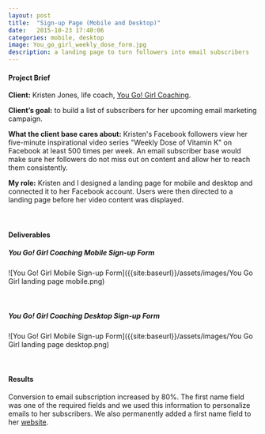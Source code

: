```yaml
---
layout: post
title:  "Sign-up Page (Mobile and Desktop)"
date:   2015-10-23 17:40:06
categories: mobile, desktop
image: You_go_girl_weekly_dose_form.jpg
description: a landing page to turn followers into email subscribers
---
```

#### Project Brief

**Client:** Kristen Jones, life coach, [You Go! Girl Coaching](http://yougogirlcoaching.net).
<br>

**Client’s goal:** to build a list of subscribers for her upcoming email marketing campaign.
<br>

**What the client base cares about:** Kristen's Facebook followers view her five-minute inspirational video series "Weekly Dose of Vitamin K" on Facebook at least 500 times per week. An email subscriber base would make sure her followers do not miss out on content and allow her to reach them consistently.
<br>

**My role:** Kristen and I designed a landing page for mobile and desktop and connected it to her Facebook account. Users were then directed to a landing page before her video content was displayed.
<br>
<br>
<br>

#### Deliverables
##### **You Go! Girl Coaching Mobile Sign-up Form**

![You Go! Girl Mobile Sign-up Form]({{site:baseurl}}/assets/images/You Go Girl landing page mobile.png)
<br>
<br>
<br>

##### **You Go! Girl Coaching Desktop Sign-up Form**

![You Go! Girl Mobile Sign-up Form]({{site:baseurl}}/assets/images/You Go Girl landing page desktop.png)
<br>
<br>
<br>

#### Results
Conversion to email subscription increased by 80%. The first name field was one of the required fields and we used this information to personalize emails to her subscribers. We also permanently added a first name field to her [website](http://yougogirlcoaching.net).
